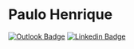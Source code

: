 # Paulo Henrique

[![Outlook Badge](https://img.shields.io/badge/-paulo.henriquepm@outlook.com-c14438?style=flat-square&logo=Outlook&logoColor=white&link=mailto:paulo.henriquepm@outlook.com)](paulo.henriquepm@outlook.com)
[![Linkedin Badge](https://img.shields.io/badge/-PauloHenrique-blue?style=flat-square&logo=Linkedin&logoColor=white&link=https://www.linkedin.com/in/paulohenriquepm/)](https://www.linkedin.com/in/paulohenriquepm/) 
<!--
👋Hi! My name is Paulo Henrique and i'm a fullstack developer💻

- 👨‍💻 Currently working at **Icone Impresarial**
- 🛠 Studying and working with React, Node.js and React Native
- 🎧 Lover of good music
- 🧬 Passionate about science 

**paulohenriquepm/paulohenriquepm** is a ✨ _special_ ✨ repository because its `README.md` (this file) appears on your GitHub profile.

Here are some ideas to get you started:

- 🔭 I’m currently working on ...
- 🌱 I’m currently learning ...
- 👯 I’m looking to collaborate on ...
- 🤔 I’m looking for help with ...
- 💬 Ask me about ...
- 📫 How to reach me: ...
- 😄 Pronouns: ...
- ⚡ Fun fact: ...
-->

